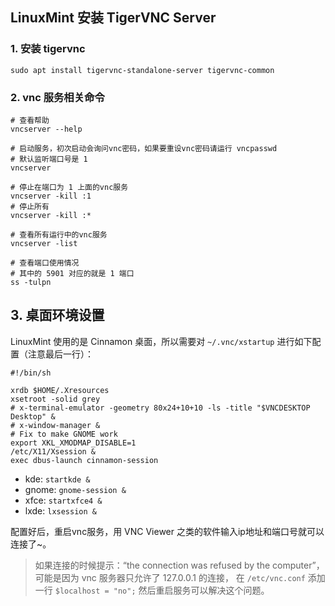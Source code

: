 ## LinuxMint 安装 TigerVNC Server


### 1. 安装 tigervnc

```shell script
sudo apt install tigervnc-standalone-server tigervnc-common
```

### 2. vnc 服务相关命令

```shell script
# 查看帮助
vncserver --help

# 启动服务，初次启动会询问vnc密码，如果要重设vnc密码请运行 vncpasswd
# 默认监听端口号是 1
vncserver

# 停止在端口为 1 上面的vnc服务
vncserver -kill :1
# 停止所有
vncserver -kill :*

# 查看所有运行中的vnc服务
vncserver -list

# 查看端口使用情况
# 其中的 5901 对应的就是 1 端口
ss -tulpn
```

## 3. 桌面环境设置

LinuxMint 使用的是 Cinnamon 桌面，所以需要对 `~/.vnc/xstartup` 进行如下配置（注意最后一行）：

```
#!/bin/sh

xrdb $HOME/.Xresources
xsetroot -solid grey
# x-terminal-emulator -geometry 80x24+10+10 -ls -title "$VNCDESKTOP Desktop" &
# x-window-manager &
# Fix to make GNOME work
export XKL_XMODMAP_DISABLE=1
/etc/X11/Xsession &
exec dbus-launch cinnamon-session
```

- kde: `startkde &`
- gnome: `gnome-session &`
- xfce: `startxfce4 &`
- lxde: `lxsession &`

配置好后，重启vnc服务，用 VNC Viewer 之类的软件输入ip地址和端口号就可以连接了~。

> 如果连接的时候提示：“the connection was refused by the computer”，可能是因为 vnc 服务器只允许了 127.0.0.1 的连接，
在 `/etc/vnc.conf` 添加一行 `$localhost = "no";` 然后重启服务可以解决这个问题。
